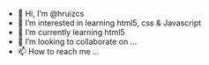 - 👋 Hi, I’m @hruizcs
- 👀 I’m interested in learning html5, css & Javascript 
- 🌱 I’m currently learning html5
- 💞️ I’m looking to collaborate on ...
- 📫 How to reach me ...

<!---
hruizcs/hruizcs is a ✨ special ✨ repository because its `README.md` (this file) appears on your GitHub profile.
You can click the Preview link to take a look at your changes.
--->
